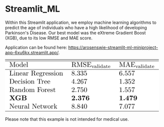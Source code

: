 # Streamlit_ML
Within this Streamlit application, we employ machine learning algorithms to predict the age of individuals who have a high likelihood of developing Parkinson's Disease. Our best model was the eXtreme Gradient Boost (XGB), due to its low RMSE and MAE score.

Application can be found here: https://arosenswie-streamlit-ml-miniproject-app-6xu6kx.streamlit.app/.

![Models](images/table_converter.pdf.png)

Please note that this example is not intended for medical use.
